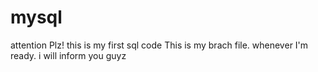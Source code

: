 # mysql
attention Plz! this is my first sql code
This is my brach file. whenever I'm ready. i will inform you guyz

